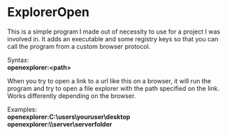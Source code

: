 # ExplorerOpen

This is a simple program I made out of necessity to use for a project I was involved in.
It adds an executable and some registry keys so that you can call the program from a custom browser protocol.

Syntax:<br/>
**openexplorer:\<path\>**

When you try to open a link to a url like this on a browser, it will run the program and try to open a file explorer with the path specified on the link.
Works differently depending on the browser.

Examples:<br/>
**openexplorer:C:\users\youruser\desktop**<br/>
**openexplorer:\\\\server\serverfolder**
